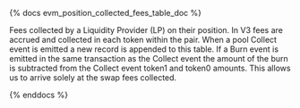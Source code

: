 {% docs evm_position_collected_fees_table_doc %}

Fees collected by a Liquidity Provider (LP) on their position. In V3 fees are accrued and collected in each token within the pair. When a pool Collect event is emitted a new record is appended to this table. If a Burn event is emitted in the same transaction as the Collect event the amount of the burn is subtracted from the Collect event token1 and token0 amounts. This allows us to arrive solely at the swap fees collected.

{% enddocs %}
